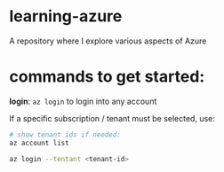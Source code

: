 # learning-azure
A repository where I explore various aspects of Azure

# commands to get started:
**login**:
`az login` to login into any account

If a specific subscription / tenant must be selected, use:
```bash
# show tenant ids if needed:
az account list

az login --tentant <tenant-id>
```

